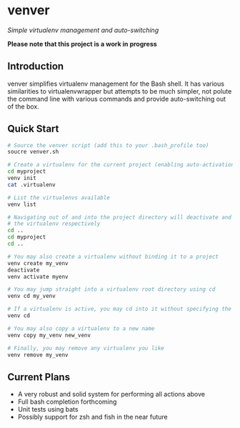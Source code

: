 # venver
*Simple virtualenv management and auto-switching*

**Please note that this project is a work in progress**

## Introduction ##

venver simplifies virtualenv management for the Bash shell.  It has various
similarities to virtualenvwrapper but attempts to be much simpler, not polute
the command line with various commands and provide auto-switching out of the
box.

## Quick Start ##

```bash
# Source the venver script (add this to your .bash_profile too)
soucre venver.sh

# Create a virtualenv for the current project (enabling auto-activation)
cd myproject
venv init
cat .virtualenv

# List the virtualenvs available
venv list

# Navigating out of and into the project directory will deactivate and activate
# the virtualenv respectively
cd ..
cd myproject
cd ..

# You may also create a virtualenv without binding it to a project
venv create my_venv
deactivate
venv activate myenv

# You may jump straight into a virtualenv root directory using cd
venv cd my_venv

# If a virtualenv is active, you may cd into it without specifying the name
venv cd

# You may also copy a virtualenv to a new name
venv copy my_venv new_venv

# Finally, you may remove any virtualenv you like
venv remove my_venv
```

## Current Plans ##

* A very robust and solid system for performing all actions above
* Full bash completion forthcoming
* Unit tests using bats
* Possibly support for zsh and fish in the near future
